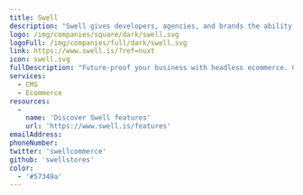 ```yaml
---
title: Swell
description: "Swell gives developers, agencies, and brands the ability to sell whatever and however they want, with all the benefits of a managed SaaS platform."
logo: /img/companies/square/dark/swell.svg
logoFull: /img/companies/full/dark/swell.svg
link: https://www.swell.is/?ref=nuxt
icon: swell.svg
fullDescription: "Future-proof your business with headless ecommerce. Get started fast with APIs, storefronts, and an intuitive dashboard. Whatever your business model or shopping experience—Swell is ready to grow with you."
services:
  - CMS
  - Ecommerce
resources:
  -
    name: 'Discover Swell features'
    url: 'https://www.swell.is/features'
emailAddress:
phoneNumber:
twitter: 'swellcommerce'
github: 'swellstores'
color:
  - '#57349a'
---
```

